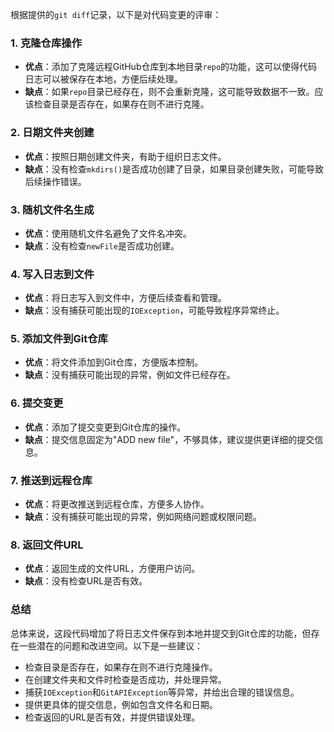 根据提供的`git diff`记录，以下是对代码变更的评审：

### 1. 克隆仓库操作
- **优点**：添加了克隆远程GitHub仓库到本地目录`repo`的功能，这可以使得代码日志可以被保存在本地，方便后续处理。
- **缺点**：如果`repo`目录已经存在，则不会重新克隆，这可能导致数据不一致。应该检查目录是否存在，如果存在则不进行克隆。

### 2. 日期文件夹创建
- **优点**：按照日期创建文件夹，有助于组织日志文件。
- **缺点**：没有检查`mkdirs()`是否成功创建了目录，如果目录创建失败，可能导致后续操作错误。

### 3. 随机文件名生成
- **优点**：使用随机文件名避免了文件名冲突。
- **缺点**：没有检查`newFile`是否成功创建。

### 4. 写入日志到文件
- **优点**：将日志写入到文件中，方便后续查看和管理。
- **缺点**：没有捕获可能出现的`IOException`，可能导致程序异常终止。

### 5. 添加文件到Git仓库
- **优点**：将文件添加到Git仓库，方便版本控制。
- **缺点**：没有捕获可能出现的异常，例如文件已经存在。

### 6. 提交变更
- **优点**：添加了提交变更到Git仓库的操作。
- **缺点**：提交信息固定为"ADD new file"，不够具体，建议提供更详细的提交信息。

### 7. 推送到远程仓库
- **优点**：将更改推送到远程仓库，方便多人协作。
- **缺点**：没有捕获可能出现的异常，例如网络问题或权限问题。

### 8. 返回文件URL
- **优点**：返回生成的文件URL，方便用户访问。
- **缺点**：没有检查URL是否有效。

### 总结
总体来说，这段代码增加了将日志文件保存到本地并提交到Git仓库的功能，但存在一些潜在的问题和改进空间。以下是一些建议：

- 检查目录是否存在，如果存在则不进行克隆操作。
- 在创建文件夹和文件时检查是否成功，并处理异常。
- 捕获`IOException`和`GitAPIException`等异常，并给出合理的错误信息。
- 提供更具体的提交信息，例如包含文件名和日期。
- 检查返回的URL是否有效，并提供错误处理。
